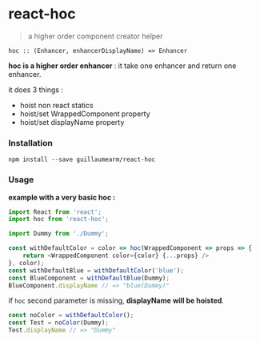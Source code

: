 react-hoc
=====

> a higher order component creator helper

`hoc :: (Enhancer, enhancerDisplayName) => Enhancer`

__hoc is a higher order enhancer__ :
it take one enhancer and return one enhancer.

it does 3 things :
  - hoist non react statics
  - hoist/set WrappedComponent property
  - hoist/set displayName property


### Installation

`npm install --save guillaumearm/react-hoc`


### Usage

__example with a very basic hoc :__
```js
import React from 'react';
import hoc from 'react-hoc';

import Dummy from './Dummy';

const withDefaultColor = color => hoc(WrappedComponent => props => {
    return <WrappedComponent color={color} {...props} />
}, color);
const withDefaultBlue = withDefaultColor('blue');
const BlueComponent = withDefaultBlue(Dummy);
BlueComponent.displayName // => "blue(Dummy)"
```
if `hoc` second parameter is missing, __displayName will be hoisted__.
```js
const noColor = withDefaultColor();
const Test = noColor(Dummy);
Test.displayName // => "Dummy"
```
